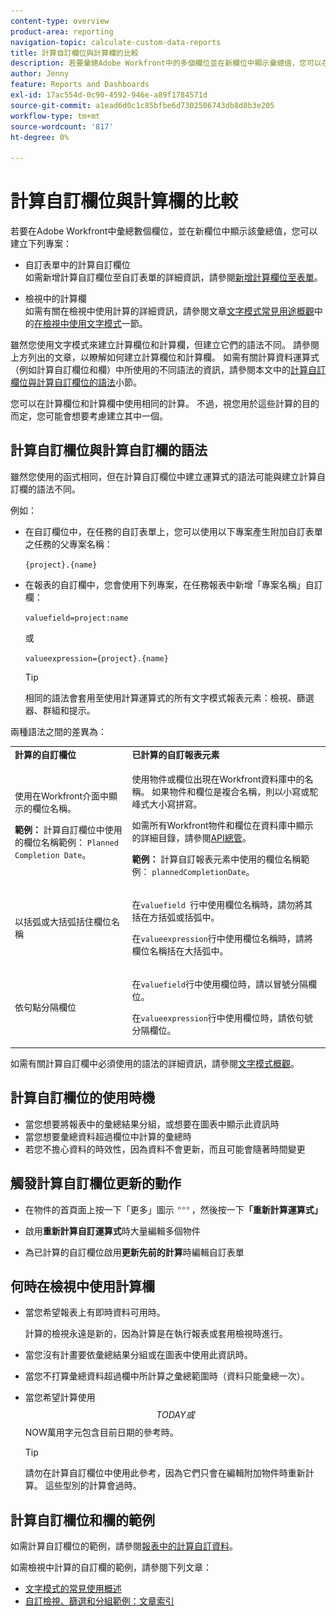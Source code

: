 ```yaml
---
content-type: overview
product-area: reporting
navigation-topic: calculate-custom-data-reports
title: 計算自訂欄位與計算欄的比較
description: 若要彙總Adobe Workfront中的多個欄位並在新欄位中顯示彙總值，您可以在自訂表單中建立計算自訂欄位，或在檢視中建立計算欄。
author: Jenny
feature: Reports and Dashboards
exl-id: 17ac554d-0c90-4592-946e-a89f1784571d
source-git-commit: a1ead6d0c1c85bfbe6d7302506743db8d8b3e205
workflow-type: tm+mt
source-wordcount: '817'
ht-degree: 0%

---
```


# 計算自訂欄位與計算欄的比較

若要在Adobe Workfront中彙總數個欄位，並在新欄位中顯示該彙總值，您可以建立下列專案：

* 自訂表單中的計算自訂欄位\
  如需新增計算自訂欄位至自訂表單的詳細資訊，請參閱[新增計算欄位至表單](/help/quicksilver/administration-and-setup/customize-workfront/create-manage-custom-forms/form-designer/design-a-form/add-a-calculated-field.md)。

* 檢視中的計算欄\
  如需有關在檢視中使用計算的詳細資訊，請參閱文章[文字模式常見用途概觀](../../../reports-and-dashboards/reports/text-mode/understand-common-uses-text-mode.md#use-text-mode-in-views)中的[在檢視中使用文字模式](../../../reports-and-dashboards/reports/text-mode/understand-common-uses-text-mode.md)一節。

雖然您使用文字模式來建立計算欄位和計算欄，但建立它們的語法不同。 請參閱上方列出的文章，以瞭解如何建立計算欄位和計算欄。 如需有關計算資料運算式（例如計算自訂欄位和欄）中所使用的不同語法的資訊，請參閱本文中的[計算自訂欄位與計算自訂欄位的語法](/help/quicksilver/reports-and-dashboards/reports/calc-cstm-data-reports/calculated-custom-fields-calculated-columns.md#syntax-of-calculated-custom-fields-vs-calculated-custom-columns)小節。

您可以在計算欄位和計算欄中使用相同的計算。 不過，視您用於這些計算的目的而定，您可能會想要考慮建立其中一個。

## 計算自訂欄位與計算自訂欄的語法

雖然您使用的函式相同，但在計算自訂欄位中建立運算式的語法可能與建立計算自訂欄的語法不同。

例如：

* 在自訂欄位中，在任務的自訂表單上，您可以使用以下專案產生附加自訂表單之任務的父專案名稱：

  `{project}.{name}`

* 在報表的自訂欄中，您會使用下列專案，在任務報表中新增「專案名稱」自訂欄：

  `valuefield=project:name`

  或

  `valueexpression={project}.{name}`

  >[!TIP]
  >
  >相同的語法會套用至使用計算運算式的所有文字模式報表元素：檢視、篩選器、群組和提示。

兩種語法之間的差異為：

<table style="table-layout:auto"> 
 <col> 
 <col> 
 <tbody> 
  <tr> 
   <td><strong>計算的自訂欄位</strong></td>
   <td><strong>已計算的自訂報表元素</strong></td> 
  </tr> 
  <tr> 
   <td> <p>使用在Workfront介面中顯示的欄位名稱。</p> <p class="example" data-mc-autonum="<b>Example: </b>"><span class="autonumber"><span><b>範例： </b></span></span>計算自訂欄位中使用的欄位名稱範例： <code>Planned Completion Date</code>。</p> </td> 
   <td> <p>使用物件或欄位出現在Workfront資料庫中的名稱。 如果物件和欄位是複合名稱，則以小寫或駝峰式大小寫拼寫。 </p> <p>如需所有Workfront物件和欄位在資料庫中顯示的詳細目錄，請參閱<a href="../../../wf-api/general/api-explorer.md" class="MCXref xref">API總管</a>。 </p> <p class="example" data-mc-autonum="<b>Example: </b>"><span class="autonumber"><span><b>範例： </b></span></span>計算自訂報表元素中使用的欄位名稱範例： <code>plannedCompletionDate</code>。</p> </td> 
  </tr> 
  <tr> 
   <td>以括弧或大括弧括住欄位名稱</td> 
   <td> <p>在<code>valuefield </code>行中使用欄位名稱時，請勿將其括在方括弧或括弧中。</p> <p>在<code>valueexpression</code>行中使用欄位名稱時，請將欄位名稱括在大括弧中。</p> </td> 
  </tr> 
  <tr> 
   <td>依句點分隔欄位</td> 
   <td> <p>在<code>valuefield</code>行中使用欄位時，請以冒號分隔欄位。</p> <p>在<code>valueexpression</code>行中使用欄位時，請依句號分隔欄位。</p> </td> 
  </tr> 
 </tbody> 
</table>

如需有關計算自訂欄中必須使用的語法的詳細資訊，請參閱[文字模式概觀](../../../reports-and-dashboards/reports/text-mode/understand-text-mode.md)。

## 計算自訂欄位的使用時機

* 當您想要將報表中的彙總結果分組，或想要在圖表中顯示此資訊時
* 當您想要彙總資料超過欄位中計算的彙總時
* 若您不擔心資料的時效性，因為資料不會更新，而且可能會隨著時間變更

## 觸發計算自訂欄位更新的動作

* 在物件的首頁面上按一下「更多」圖示![「更多」圖示](assets/more-icon.png)，然後按一下&#x200B;**「重新計算運算式」**

* 啟用&#x200B;**重新計算自訂運算式**&#x200B;時大量編輯多個物件
* 為已計算的自訂欄位啟用&#x200B;**更新先前的計算**&#x200B;時編輯自訂表單

## 何時在檢視中使用計算欄

* 當您希望報表上有即時資料可用時。

  計算的檢視永遠是新的，因為計算是在執行報表或套用檢視時進行。

* 當您沒有計畫要依彙總結果分組或在圖表中使用此資訊時。
* 當您不打算彙總資料超過欄中所計算之彙總範圍時（資料只能彙總一次）。
* 當您希望計算使用$$TODAY或$$NOW萬用字元包含目前日期的參考時。

  >[!TIP]
  >
  >請勿在計算自訂欄位中使用此參考，因為它們只會在編輯附加物件時重新計算。 這些型別的計算會過時。

## 計算自訂欄位和欄的範例

如需計算自訂欄位的範例，請參閱[報表中的計算自訂資料](../../../reports-and-dashboards/reports/calc-cstm-data-reports/calculated-custom-data-reports.md)。

如需檢視中計算的自訂欄的範例，請參閱下列文章：

* [文字模式的常見使用概述](../../../reports-and-dashboards/reports/text-mode/understand-common-uses-text-mode.md)
* [自訂檢視、篩選和分組範例：文章索引](../../../reports-and-dashboards/reports/custom-view-filter-grouping-samples/custom-view-filter-grouping-samples.md)

